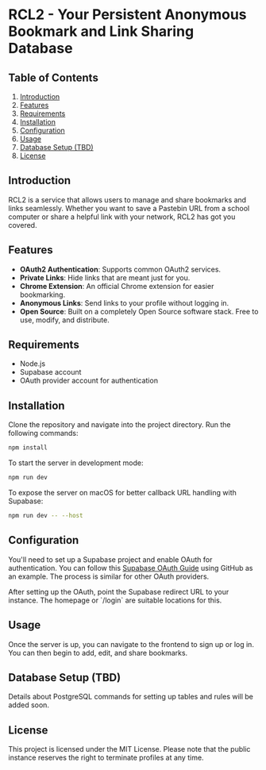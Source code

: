 # RCL2 - Your Persistent Anonymous Bookmark and Link Sharing Database

## Table of Contents
1. [Introduction](#introduction)
2. [Features](#features)
3. [Requirements](#requirements)
4. [Installation](#installation)
5. [Configuration](#configuration)
6. [Usage](#usage)
7. [Database Setup (TBD)](#database-setup-tbd)
8. [License](#license)

## Introduction

RCL2 is a service that allows users to manage and share bookmarks and links seamlessly. Whether you want to save a Pastebin URL from a school computer or share a helpful link with your network, RCL2 has got you covered.

## Features

- **OAuth2 Authentication**: Supports common OAuth2 services.
- **Private Links**: Hide links that are meant just for you.
- **Chrome Extension**: An official Chrome extension for easier bookmarking.
- **Anonymous Links**: Send links to your profile without logging in.
- **Open Source**: Built on a completely Open Source software stack. Free to use, modify, and distribute.

## Requirements

- Node.js
- Supabase account
- OAuth provider account for authentication

## Installation

Clone the repository and navigate into the project directory. Run the following commands:

```bash
npm install
```

To start the server in development mode:

```bash
npm run dev
```

To expose the server on macOS for better callback URL handling with Supabase:

```bash
npm run dev -- --host
```

## Configuration

You'll need to set up a Supabase project and enable OAuth for authentication. You can follow this [Supabase OAuth Guide](https://supabase.com/docs/guides/auth/social-login/auth-github) using GitHub as an example. The process is similar for other OAuth providers.

After setting up the OAuth, point the Supabase redirect URL to your instance. The homepage or \`/login\` are suitable locations for this.

## Usage

Once the server is up, you can navigate to the frontend to sign up or log in. You can then begin to add, edit, and share bookmarks.

## Database Setup (TBD)

Details about PostgreSQL commands for setting up tables and rules will be added soon.

## License

This project is licensed under the MIT License. Please note that the public instance reserves the right to terminate profiles at any time.